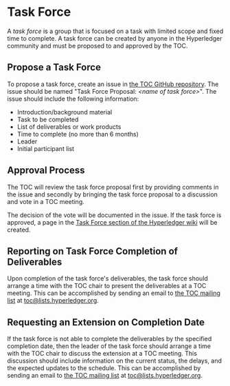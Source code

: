 # Task Force

A _task force_ is a group that is focused on a task with limited scope and fixed time to complete. A task force can be created by anyone in the Hyperledger community and must be proposed to and approved by the TOC.

## Propose a Task Force
To propose a task force, create an issue in [the TOC GitHub repository](https://github.com/hyperledger/toc/issues). The issue should be named "Task Force Proposal: _\<name of task force\>_". The issue should include the following information:
* Introduction/background material
* Task to be completed
* List of deliverables or work products
* Time to complete (no more than 6 months)
* Leader
* Initial participant list

## Approval Process
The TOC will review the task force proposal first by providing comments in the issue and secondly by bringing the task force proposal to a discussion and vote in a TOC meeting.

The decision of the vote will be documented in the issue. If the task force is approved, a page in the [Task Force section of the Hyperledger wiki](https://wiki.hyperledger.org/display/TF/Task+Forces+Home) will be created.

## Reporting on Task Force Completion of Deliverables
Upon completion of the task force's deliverables, the task force should arrange a time with the TOC chair to present the deliverables at a TOC meeting. This can be accomplished by sending an email to [the TOC mailing list](https://lists.hyperledger.org/g/toc) at  [toc@lists.hyperledger.org](mailto:toc@lists.hyperledger.org).

## Requesting an Extension on Completion Date
If the task force is not able to complete the deliverables by the specified completion date, then the leader of the task force should arrange a time with the TOC chair to discuss the extension at a TOC meeting. This discussion should include information on the current status, the delays, and the expected updates to the schedule. This can be accomplished by sending an email to [the TOC mailing list](https://lists.hyperledger.org/g/toc) at  [toc@lists.hyperledger.org](mailto:toc@lists.hyperledger.org).
